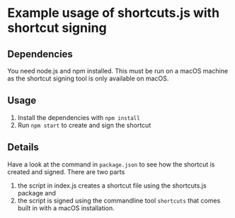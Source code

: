# Example usage of shortcuts.js with shortcut signing

## Dependencies

You need node.js and npm installed. This must be run on a macOS machine as the shortcut signing tool is only available on macOS.

## Usage

1. Install the dependencies with `npm install`
2. Run `npm start` to create and sign the shortcut

## Details

Have a look at the command in `package.json` to see how the shortcut is created and signed. There are two parts
1) the script in index.js creates a shortcut file using the shortcuts.js package and
2) the script is signed using the commandline tool `shortcuts` that comes built in with a macOS installation.
